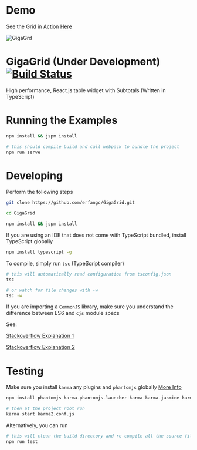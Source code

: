 # Demo

See the Grid in Action [Here](http://erfangc.github.io/GigaGrid/)

![GigaGrd](https://raw.githubusercontent.com/erfangc/GigaGrid/master/giga-grid.png)

# GigaGrid (Under Development) [![Build Status](https://travis-ci.org/erfangc/GigaGrid.svg?branch=master)](https://travis-ci.org/erfangc/GigaGrid)

High performance, React.js table widget with Subtotals (Written in TypeScript)

# Running the Examples

```bash
npm install && jspm install

# this should compile build and call webpack to bundle the project 
npm run serve
```

# Developing

Perform the following steps

```bash
git clone https://github.com/erfangc/GigaGrid.git

cd GigaGrid

npm install && jspm install
```

If you are using an IDE that does not come with TypeScript bundled, install TypeScript globally

```bash
npm install typescript -g
```

To compile, simply run `tsc` (TypeScript compiler)

```bash
# this will automatically read configuration from tsconfig.json
tsc

# or watch for file changes with -w
tsc -w
```

If you are importing a `CommonJS` library, make sure you understand the difference between ES6 and `cjs` module specs

See:

[Stackoverflow Explanation 1](http://stackoverflow.com/questions/34622598/typescript-importing-from-libraries-written-in-es5-vs-es6)

[Stackoverflow Explanation 2](http://stackoverflow.com/questions/29596714/new-es6-syntax-for-importing-commonjs-amd-modules-i-e-import-foo-require)

# Testing

Make sure you install `karma` any plugins and `phantomjs` globally [More Info](http://phantomjs.org/)

```bash
npm install phantomjs karma-phantomjs-launcher karma karma-jasmine karma-jspm -g

# then at the project root run
karma start karma2.conf.js
```

Alternatively, you can run

```bash
# this will clean the build directory and re-compile all the source files
npm run test
```
